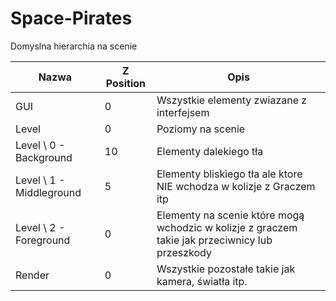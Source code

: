 # Space-Pirates

Domyslna hierarchia na scenie

Nazwa | Z Position | Opis
------| -----------|-----
GUI   |    0       |Wszystkie elementy zwiazane z interfejsem 
Level |0           |Poziomy na scenie
Level \ 0 - Background| 10 | Elementy dalekiego tła
Level \ 1 - Middleground | 5 | Elementy bliskiego tła ale ktore NIE wchodza w kolizje z Graczem itp
Level \ 2 - Foreground | 0 | Elementy na scenie które mogą wchodzic w kolizje z graczem takie jak przeciwnicy lub przeszkody
Render | 0 | Wszystkie pozostałe takie jak kamera, światła itp.

	
